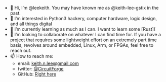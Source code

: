 - 👋 Hi, I’m @leekeith.  You may have known me as @keith-lee-gstix in the past.
- 👀 I’m interested in Python3 hackery, computer hardware, logic design, and all things digital
- 🌱 I’m currently learning as much as I can.  I want to learn some [Rust](
- 💞️ I’m looking to collaborate on whatever I can find time for.  If you have a project that requires some lightweight effort on an extremely part time basis, 
  revolves around embedded, Linux, Arm, or FPGAs, feel free to reach out.
- 📫 How to reach me:
  * email: keith.n.lee@gmail.com
  * twitter: [@CircuitForge](twitter.com/CircuitForge)
  * GitHub: [Right here](https://github.com/leekeith)


<!---
leekeith/leekeith is a ✨ special ✨ repository because its `README.md` (this file) appears on your GitHub profile.
You can click the Preview link to take a look at your changes.
--->
